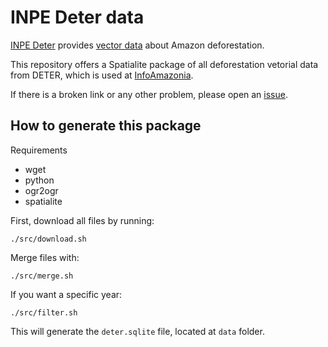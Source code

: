 # INPE Deter data

[INPE Deter](http://www.obt.inpe.br/deter/) provides [vector data](http://www.obt.inpe.br/deter/dados) about Amazon deforestation.

This repository offers a Spatialite package of all deforestation vetorial data from DETER, which is used at [InfoAmazonia](http://InfoAmazonia.org).

If there is a broken link or any other problem, please open an [issue](https://github.com/oeco/inpe-deter/issues).

## How to generate this package

Requirements

* wget
* python
* ogr2ogr
* spatialite

First, download all files by running:

    ./src/download.sh

Merge files with:

    ./src/merge.sh

If you want a specific year:

	./src/filter.sh

This will generate the `deter.sqlite` file, located at `data` folder.
